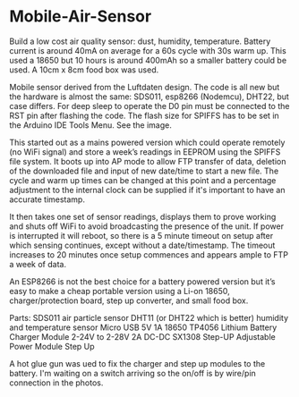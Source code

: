 # Mobile-Air-Sensor
Build a low cost air quality sensor: dust, humidity, temperature. Battery current is around 40mA on average for a 60s cycle with 30s warm up. This used a 18650 but 10 hours is around 400mAh so a smaller battery could be used. A 10cm x 8cm food box was used.

Mobile sensor derived from the Luftdaten design. The code is all new but the hardware is almost the same: SDS011, esp8266 (Nodemcu), DHT22, but case differs. For deep sleep to operate the D0 pin must be connected to the RST pin after flashing the code. The flash size for SPIFFS has to be set in the Arduino IDE Tools Menu. See the image.

This started out as a mains powered version which could operate remotely (no WiFi signal) and store a week’s readings in EEPROM using the SPIFFS file system. It boots up into AP mode to allow FTP transfer of data, deletion of the downloaded file and input of new date/time to start a new file. The cycle and warm up times can be changed at this point and a percentage adjustment to the internal clock can be supplied if it's important to have an accurate timestamp.

It then takes one set of sensor readings, displays them to prove working and shuts off WiFi to avoid broadcasting the presence of the unit. If power is interrupted it will reboot, so there is a 5 minute timeout on setup after which sensing continues, except without a date/timestamp. The timeout increases to 20 minutes once setup commences and appears ample to FTP a week of data.

An ESP8266 is not the best choice for a battery powered version but it’s easy to make a cheap portable version using a Li-on 18650, charger/protection board, step up converter, and small food box. 

Parts:
SDS011 air particle sensor
DHT11 (or DHT22 which is better) humidity and temperature sensor
Micro USB 5V 1A 18650 TP4056 Lithium Battery Charger Module
2-24V to 2-28V 2A DC-DC SX1308 Step-UP Adjustable Power Module Step Up 

A hot glue gun was ued to fix the charger and step up modules to the battery. I'm waiting on a switch arriving so the on/off is by wire/pin connection in the photos.
